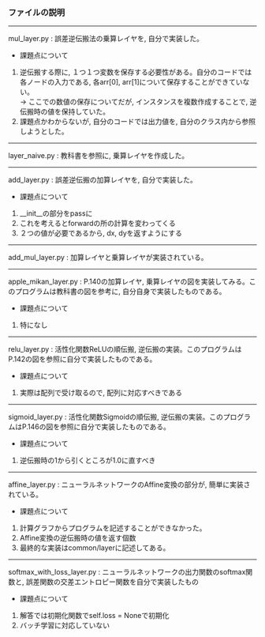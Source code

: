 ### ファイルの説明
---
mul_layer.py : 誤差逆伝搬法の乗算レイヤを, 自分で実装した。  
* 課題点について  
1. 逆伝搬する際に, １つ１つ変数を保存する必要性がある。自分のコードでは各ノードの入力である, 各arr[0], arr[1]について保存することができていない。   
 -> ここでの数値の保存についてだが, インスタンスを複数作成することで, 逆伝搬時の値を保持していた。  
2. 課題点かわからないが, 自分のコードでは出力値を, 自分のクラス内から参照しようとした。  

---
layer_naive.py : 教科書を参照に, 乗算レイヤを作成した。  

---
add_layer.py : 誤差逆伝搬の加算レイヤを, 自分で実装した。
* 課題点について
1. __init__の部分をpassに  
2. これを考えるとforwardの所の計算を変わってくる  
3. ２つの値が必要であるから, dx, dyを返すようにする  

---
add_mul_layer.py : 加算レイヤと乗算レイヤが実装されている。  

---
apple_mikan_layer.py : P.140の加算レイヤ, 乗算レイヤの図を実装してみる。このプログラムは教科書の図を参考に, 自分自身で実装したものである。  
* 課題点について
1. 特になし  

---
relu_layer.py : 活性化関数ReLUの順伝搬, 逆伝搬の実装。このプログラムはP.142の図を参照に自分で実装したものである。  
* 課題点について
1. 実際は配列で受け取るので, 配列に対応すべきである 

---
sigmoid_layer.py : 活性化関数Sigmoidの順伝搬, 逆伝搬の実装。このプログラムはP.146の図を参照に自分で実装したものである。  
* 課題点について  
1. 逆伝搬時の1から引くところが1.0に直すべき  

---
affine_layer.py : ニューラルネットワークのAffine変換の部分が, 簡単に実装されている。  
* 課題点について  
1. 計算グラフからプログラムを記述することができなかった。  
2. Affine変換の逆伝搬時の値を返す個数  
3. 最終的な実装はcommon/layerに記述してある。  

---
softmax_with_loss_layer.py : ニューラルネットワークの出力関数のsoftmax関数と, 誤差関数の交差エントロピー関数を自分で実装したもの  
* 課題点について  
1. 解答では初期化関数でself.loss = Noneで初期化  
2. バッチ学習に対応していない      
 
